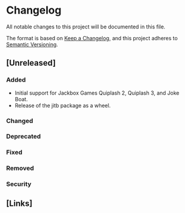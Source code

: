 # Changelog

All notable changes to this project will be documented in this file.

The format is based on [Keep a Changelog](https://keepachangelog.com/en/1.1.0/),
and this project adheres to [Semantic Versioning](https://semver.org/spec/v2.0.0.html).

## [Unreleased]

### Added

- Initial support for Jackbox Games Quiplash 2, Quiplash 3, and Joke Boat.
- Release of the jitb package as a wheel.

### Changed

### Deprecated

### Fixed

### Removed

### Security

## [Links]

